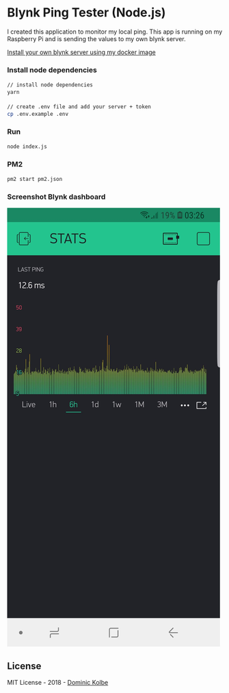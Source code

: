 # Blynk Ping Tester (Node.js)

I created this application to monitor my local ping. This app is running on my Raspberry Pi and is sending the values to my own blynk server.

[Install your own blynk server using my docker image](https://github.com/dominickolbe/blynk-server-dockerized)

### Install node dependencies

```bash
// install node dependencies
yarn

// create .env file and add your server + token
cp .env.example .env
```

### Run

```bash
node index.js
```

### PM2

```bash
pm2 start pm2.json
```

### Screenshot Blynk dashboard

![Alt text](screenshot.jpg?raw=true "Screenshot")

## License

MIT License - 2018 - [Dominic Kolbe](https://dominickolbe.dk)

